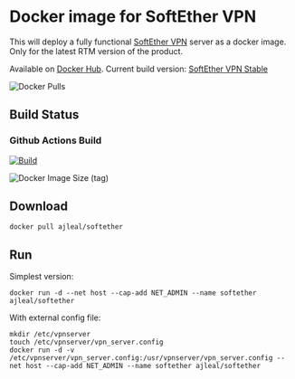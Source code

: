 # Docker image for SoftEther VPN

This will deploy a fully functional [SoftEther VPN](https://www.softether.org) server as a docker image. Only for the latest RTM version of the product.

Available on [Docker Hub](https://hub.docker.com/r/ajleal/softether/).
Current build version: [SoftEther VPN Stable](https://github.com/SoftEtherVPN/SoftEtherVPN_Stable.git)

![Docker Pulls](https://img.shields.io/docker/pulls/ajleal/softether)

## Build Status

### Github Actions Build

[![Build](https://github.com/bluPhy/docker-softether/actions/workflows/image.yml/badge.svg)](https://github.com/bluPhy/docker-softether/actions/workflows/image.yml)

![Docker Image Size (tag)](https://img.shields.io/docker/image-size/ajleal/softether/latest)

## Download

    docker pull ajleal/softether

## Run

Simplest version:

    docker run -d --net host --cap-add NET_ADMIN --name softether ajleal/softether

With external config file:

    mkdir /etc/vpnserver
    touch /etc/vpnserver/vpn_server.config
    docker run -d -v /etc/vpnserver/vpn_server.config:/usr/vpnserver/vpn_server.config --net host --cap-add NET_ADMIN --name softether ajleal/softether
